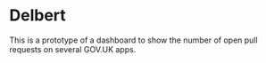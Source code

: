 # Delbert

This is a prototype of a dashboard to show the number of open pull requests on several GOV.UK apps.
